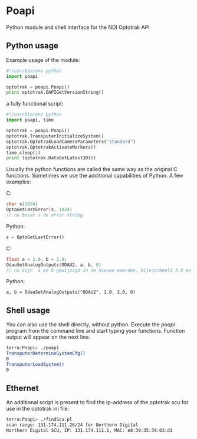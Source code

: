 # Poapi
Python module and shell interface for the NDI Optotrak API

## Python usage
Example usage of the module:
```python
#!/usr/bin/env python
import poapi

optotrak = poapi.Poapi()
print optotrak.OAPIGetVersionString()
```

a fully functional script:
```python
#!/usr/bin/env python
import poapi, time

optotrak = poapi.Poapi()
optotrak.TransputerInitializeSystem()
optotrak.OptotrakLoadCameraParameters("standard")
optotrak.OptotrakActivateMarkers()
time.sleep(1)
print (optotrak.DataGetLatest3D())
```

Usually the python functions are called the same way as the original C functions. Sometimes
we use the additional capabilities of Python. A few examples:

C:
```c
char s[1024]
OptoGetLastError(s, 1024)
// nu bevat s de error string
```
Python:
```python
s = OptoGetLastError()
```

C:
```c
float a = 1.0, b = 2.0;
OdauSetAnalogOutputs(ODAU2, a, b, 0)
// nu zijn  a en b gewijzigd in de nieuwe waarden, bijvoorbeeld 3.0 en 4.0
```

Python:
```
a, b = OdauSetAnalogOutputs("ODAU2", 1.0, 2.0, 0) 
```

## Shell usage
You can also use the shell directly, without python. Execute the *poapi* program from the 
command line and start typing your functions. Function output will appear on the next line.

```bash
terra:Poapi> ./poapi
TransputerDetermineSystemCfg()
0
TransputerLoadSystem()
0
```

## Ethernet
An additional script is present to find the ip-address of the optotrak scu for use in the optotrak ini file:
```bash
terra:Poapi> ./findScu.pl
scan range: 131.174.111.26/24 for Northern Digital
Northern Digital SCU, IP: 131.174.111.1, MAC: e8:39:35:39:03:d1
```
